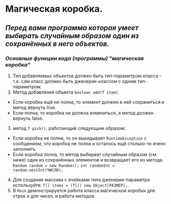 # **Магическая коробка**.

## *Перед вами программа которая умеет выбирать случайным образом один из сохранённых в него объектов.*

### *Основные функции кода (программы) "магическая коробка"*
1. Тип добавляемых объектов должен быть тип-параметром класса - т.е. сам класс должен быть дженерик-классом с одним тип-параметром.
2. Метод добавления объекта ```boolean add(T item)```. 
- Если коробка ещё не полна, то элемент должен в ней сохраниться и метод вернуть true. 
- Если полна, то коробка не должна измениться, а метод должен вернуть false.
3. метод ```T pick()```, работающий следующим образом:
- Если коробка не полна, то он выкидывает ```RuntimeException``` с сообщением, что коробка не полна и осталось ещё столько-то ячеек заполнить
- Если коробка полна, то метод выбирает случайным образом (см. ниже) один из сохранённых элементов и возвращает его из метода.
```Random random = new Random();```
```int randomInt = random.nextInt(ЧИСЛО);```
4. Для создания массива с ячейками типа дженерик-параметра используйте: ```T[] items = (T[]) new Object[РАЗМЕР];```.
5. В ```Main``` демонстрируется работа класса магической коробки для строк и для чисел, и работа методов.
